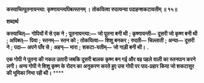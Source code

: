 **कस्याचित्पूतनायन्त्या: कृष्णायन्त्यपिबत्स्तनम् ।** **तोकयित्वा रुदत्यन्या पदाहन्शकटायतीम् ॥ १५॥** 

**शब्दार्थ** 

**कस्याचित्—** **गोपियों में से एक ने** **; पूतनायन्त्या:—** **जो पूतना बनी थी** **; कृष्णायन्ती—** **दूसरी जो कृष्ण बनी थी** **; अपिबत्—** **पिया** **;** **स्तनम्—** **स्तन को** **; तोकयित्वा—** **शिशु बनकर** **; रुदती—** **चिल्लाती** **; अन्या—** **दूसरी ने** **; पदा—** **अपने पाँव से** **; अहन्—** **मारा** **;** **शकटा-यतीम्—** **जो गाड़ी बनी थी।** **.** 

**एक गोपी ने पूतना की नकल उतारी जबकि दूसरी बालक कृष्ण बन गई और वह पहले** **वाली का स्तनपान करने लगी। अन्य गोपी ने शिशु कृष्ण के रोदन का अनुकरण करते हुए उस** **गोपी पर पाद-प्रहार किया जो शकटासुर की भूमिका निभा रही थी।** **** 